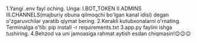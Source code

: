 1.Yangi .env fayl oching.
Unga:
I.BOT_TOKEN
II.ADMINS
III.CHANNELS(majburiy obuna qilmoqchi bo'lgan kanal idisi)
degan o'zgaruvchilar yaratib qiymat bering.
2.Kerakli kutubxonalarni o'rnating.
Terminalga o'tib: pip install -r requirements.txt
3.app.py faylini ishga tushiring.
4.Behzod va uni jamoasiga rahmat aytish esdan chiqmasin!😉😉😉